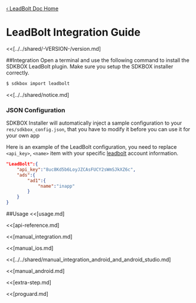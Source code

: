[&#8249; LeadBolt Doc Home](./)

<h1>LeadBolt Integration Guide</h1>
<<[../../shared/-VERSION-/version.md]

##Integration
Open a terminal and use the following command to install the SDKBOX LeadBolt plugin. Make sure you setup the SDKBOX installer correctly.
```bash
$ sdkbox import leadbolt
```

<<[../../shared/notice.md]

<!--## Configuration
<<[../../shared/sdkbox_cloud.md]
<<[../../shared/remote_application_config.md]-->

### JSON Configuration
SDKBOX Installer will automatically inject a sample configuration to your `res/sdkbox_config.json`, that you have to modify it before you can use it for your own app

Here is an example of the LeadBolt configuration, you need to replace `<api_key>`, `<name>` item with your specific [leadbolt](http://leadbolt.com/) account information.
```json
"LeadBolt":{
    "api_key":"8uc8Kd5b6LoyJZCAsFUCY2sWmSJkXZ6c",
    "ads":{
        "ad1":{
            "name":"inapp"
        }
    }
}
```

<!--<<[sdkbox-config-encrypt.md]-->

##Usage
<<[usage.md]

<<[api-reference.md]

<<[manual_integration.md]

<<[manual_ios.md]

<<[../../shared/manual_integration_android_and_android_studio.md]

<<[manual_android.md]

<<[extra-step.md]

<<[proguard.md]

